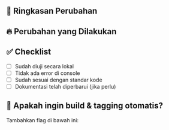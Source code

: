 ## 📌 Ringkasan Perubahan
<!-- Jelaskan secara singkat perubahan yang dilakukan pada PR ini -->

## 🔥 Perubahan yang Dilakukan
<!-- 1. Perbaikan di bagian order detail -->

## ✅ Checklist
- [ ] Sudah diuji secara lokal
- [ ] Tidak ada error di console
- [ ] Sudah sesuai dengan standar kode
- [ ] Dokumentasi telah diperbarui (jika perlu)

## 🚀 Apakah ingin build & tagging otomatis?
Tambahkan flag di bawah ini:
<!-- Pilih salah satu -->

<!-- is_create_tag=true -->
<!-- is_create_tag=false -->